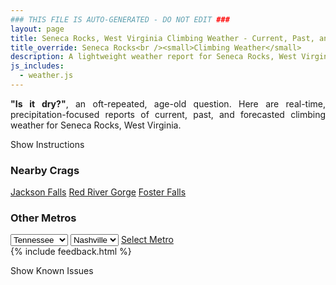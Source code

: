 ```yaml
---
### THIS FILE IS AUTO-GENERATED - DO NOT EDIT ###
layout: page
title: Seneca Rocks, West Virginia Climbing Weather - Current, Past, and Forecasted Report
title_override: Seneca Rocks<br /><small>Climbing Weather</small>
description: A lightweight weather report for Seneca Rocks, West Virginia. Optimized for slow internet connections.
js_includes:
  - weather.js
---
```


<section class="measure center lh-copy f5-ns f6 ph2 mv4" style="text-align: justify;">
<strong>"Is it dry?"</strong>, an oft-repeated, age-old question. Here are real-time,
precipitation-focused reports of current, past, and forecasted climbing weather for Seneca Rocks, West Virginia.
</section>

<p id="settings-toggle" class="mw5 b center tc hover-light-red black-70 pointer">Show Instructions</p>
<section id="settings" class="overflow-hidden" style="display:none;">
    <div class="mv2 ph2 center">
        <div class="fn f6 tc pv2">
            <p class="measure lh-copy center"><strong>Show/hide hourly forecasts</strong> by clicking the desired day.</p>
            <hr class="mw5 p0 mv2 o-60 b0 bt b--light-red light-red bg-light-red">
            <p class="measure lh-copy center"><strong>Current and Past conditions</strong> are measured by the nearest weather station. <strong>Forecast conditions</strong> are calculated and polled separately.</p>
            <hr class="mw5 p0 mv2 o-60 b0 bt b--light-red light-red bg-light-red">
            <p class="measure lh-copy center"><strong>Having issues?</strong> Try <a id="clear-cache" class="no-underline relative fancy-link light-red hover-light-red" href="#">clearing the local cache</a>.</p>
            <hr class="mw5 p0 mv2 o-60 b0 bt b--light-red light-red bg-light-red">
            <p class="measure lh-copy center">Weather data sourced from <a class="no-underline fancy-link relative light-red" target="_blank" href="https://www.weather.gov/documentation/services-web-api">weather.gov</a>.</p>
        </div>
    </div>
</section>
<section id="weather" data-crag="seneca-rocks-west-virginia" class="mv4-ns mv3 ph2 center"></section>
<section id="nearby" class="tc lh-copy">
  <h3>Nearby Crags</h3>
<a class="nowrap no-underline fancy-link relative light-red mh3" href="/crags/jackson-falls-illinois-weather.html">Jackson Falls</a>
<a class="nowrap no-underline fancy-link relative light-red mh3" href="/crags/red-river-gorge-kentucky-weather.html">Red River Gorge</a>
<a class="nowrap no-underline fancy-link relative light-red mh3" href="/crags/foster-falls-tennessee-weather.html">Foster Falls</a>
</section>
<section id="nearby" class="tc lh-copy">
  <h3>Other Metros</h3>
  <select class="ma1 bg-near-white pa2" id="stateSel">
    <option value="Texas">Texas</option>
    <option value="Washington">Washington</option>
    <option value="Colorado">Colorado</option>
    <option value="Tennessee" selected>Tennessee</option>
    <option value="Utah">Utah</option>
    <option value="California">California</option>
  </select>
  <select class="ma1 bg-near-white pa2" id="citySel">
    <option value="Nashville" selected>Nashville</option>
  </select>
  <a id="selectMetro" class="f6 link dim ph3 pv2 ma1 dib white bg-light-red" href="/crags/nashville-tennessee-weather.html">Select Metro</a>
  <script>
    var states = [];
    states["Texas"] = "Austin"
    states["Washington"] = "Seattle"
    states["Colorado"] = "Denver"
    states["Tennessee"] = "Nashville"
    states["Utah"] = "Salt Lake City"
    states["California"] = "San Francisco|Los Angeles"
  </script>
</section>
{% include feedback.html %}
<p id="issues-toggle" class="mw5 b center tc hover-light-red black-70 pointer">Show Known Issues</p>
<section id="issues" class="overflow-hidden tc f6">
</section>

<script>
  var weekly_LWX_14_57 = {"updated":"2023-01-11T08:30:50+00:00","units":"us","forecastGenerator":"BaselineForecastGenerator","generatedAt":"2023-01-11T08:37:52+00:00","updateTime":"2023-01-11T08:30:50+00:00","validTimes":"2023-01-11T02:00:00+00:00/P7DT23H","elevation":{"unitCode":"wmoUnit:m","value":631.8504},"periods":[{"number":1,"name":"Overnight","startTime":"2023-01-11T03:00:00-05:00","endTime":"2023-01-11T06:00:00-05:00","isDaytime":false,"temperature":30,"temperatureUnit":"F","temperatureTrend":null,"windSpeed":"2 mph","windDirection":"SW","icon":"https://api.weather.gov/icons/land/night/sct?size=medium","shortForecast":"Partly Cloudy","detailedForecast":"Partly cloudy, with a low around 30. Southwest wind around 2 mph."},{"number":2,"name":"Wednesday","startTime":"2023-01-11T06:00:00-05:00","endTime":"2023-01-11T18:00:00-05:00","isDaytime":true,"temperature":46,"temperatureUnit":"F","temperatureTrend":null,"windSpeed":"1 to 7 mph","windDirection":"S","icon":"https://api.weather.gov/icons/land/day/bkn/rain,50?size=medium","shortForecast":"Mostly Cloudy then Chance Light Rain","detailedForecast":"A chance of rain after 1pm. Mostly cloudy, with a high near 46. South wind 1 to 7 mph. Chance of precipitation is 50%. New rainfall amounts less than a tenth of an inch possible."},{"number":3,"name":"Wednesday Night","startTime":"2023-01-11T18:00:00-05:00","endTime":"2023-01-12T06:00:00-05:00","isDaytime":false,"temperature":37,"temperatureUnit":"F","temperatureTrend":null,"windSpeed":"6 mph","windDirection":"S","icon":"https://api.weather.gov/icons/land/night/rain,70?size=medium","shortForecast":"Light Rain Likely","detailedForecast":"Rain likely. Cloudy, with a low around 37. South wind around 6 mph. Chance of precipitation is 70%. New rainfall amounts between a tenth and quarter of an inch possible."},{"number":4,"name":"Thursday","startTime":"2023-01-12T06:00:00-05:00","endTime":"2023-01-12T18:00:00-05:00","isDaytime":true,"temperature":52,"temperatureUnit":"F","temperatureTrend":null,"windSpeed":"5 to 12 mph","windDirection":"S","icon":"https://api.weather.gov/icons/land/day/rain,20/rain,80?size=medium","shortForecast":"Light Rain","detailedForecast":"Rain. Cloudy, with a high near 52. South wind 5 to 12 mph, with gusts as high as 29 mph. Chance of precipitation is 80%. New rainfall amounts between a tenth and quarter of an inch possible."},{"number":5,"name":"Thursday Night","startTime":"2023-01-12T18:00:00-05:00","endTime":"2023-01-13T06:00:00-05:00","isDaytime":false,"temperature":35,"temperatureUnit":"F","temperatureTrend":null,"windSpeed":"9 to 17 mph","windDirection":"SW","icon":"https://api.weather.gov/icons/land/night/rain,80/rain,70?size=medium","shortForecast":"Light Rain","detailedForecast":"Rain. Cloudy, with a low around 35. Southwest wind 9 to 17 mph, with gusts as high as 41 mph. Chance of precipitation is 80%."},{"number":6,"name":"Friday","startTime":"2023-01-13T06:00:00-05:00","endTime":"2023-01-13T18:00:00-05:00","isDaytime":true,"temperature":38,"temperatureUnit":"F","temperatureTrend":null,"windSpeed":"14 to 17 mph","windDirection":"W","icon":"https://api.weather.gov/icons/land/day/snow,50?size=medium","shortForecast":"Chance Rain And Snow","detailedForecast":"A chance of rain before 7am, then a chance of rain and snow. Mostly cloudy, with a high near 38. Chance of precipitation is 50%. New snow accumulation of less than half an inch possible."},{"number":7,"name":"Friday Night","startTime":"2023-01-13T18:00:00-05:00","endTime":"2023-01-14T06:00:00-05:00","isDaytime":false,"temperature":23,"temperatureUnit":"F","temperatureTrend":null,"windSpeed":"9 to 14 mph","windDirection":"NW","icon":"https://api.weather.gov/icons/land/night/snow,50?size=medium","shortForecast":"Chance Light Snow","detailedForecast":"A chance of snow. Mostly cloudy, with a low around 23. Chance of precipitation is 50%. New snow accumulation of around one inch possible."},{"number":8,"name":"Saturday","startTime":"2023-01-14T06:00:00-05:00","endTime":"2023-01-14T18:00:00-05:00","isDaytime":true,"temperature":33,"temperatureUnit":"F","temperatureTrend":null,"windSpeed":"8 to 15 mph","windDirection":"NW","icon":"https://api.weather.gov/icons/land/day/snow,40/snow?size=medium","shortForecast":"Chance Light Snow then Slight Chance Snow Showers","detailedForecast":"A chance of snow before 7am, then a slight chance of snow showers between 7am and 1pm. Mostly sunny, with a high near 33. Chance of precipitation is 40%. New snow accumulation of less than half an inch possible."},{"number":9,"name":"Saturday Night","startTime":"2023-01-14T18:00:00-05:00","endTime":"2023-01-15T06:00:00-05:00","isDaytime":false,"temperature":21,"temperatureUnit":"F","temperatureTrend":null,"windSpeed":"8 to 15 mph","windDirection":"NW","icon":"https://api.weather.gov/icons/land/night/few?size=medium","shortForecast":"Mostly Clear","detailedForecast":"Mostly clear, with a low around 21."},{"number":10,"name":"Sunday","startTime":"2023-01-15T06:00:00-05:00","endTime":"2023-01-15T18:00:00-05:00","isDaytime":true,"temperature":45,"temperatureUnit":"F","temperatureTrend":null,"windSpeed":"7 mph","windDirection":"W","icon":"https://api.weather.gov/icons/land/day/few?size=medium","shortForecast":"Sunny","detailedForecast":"Sunny, with a high near 45."},{"number":11,"name":"Sunday Night","startTime":"2023-01-15T18:00:00-05:00","endTime":"2023-01-16T06:00:00-05:00","isDaytime":false,"temperature":28,"temperatureUnit":"F","temperatureTrend":null,"windSpeed":"6 mph","windDirection":"SW","icon":"https://api.weather.gov/icons/land/night/sct?size=medium","shortForecast":"Partly Cloudy","detailedForecast":"Partly cloudy, with a low around 28."},{"number":12,"name":"M.L. King Jr. Day","startTime":"2023-01-16T06:00:00-05:00","endTime":"2023-01-16T18:00:00-05:00","isDaytime":true,"temperature":50,"temperatureUnit":"F","temperatureTrend":null,"windSpeed":"8 mph","windDirection":"SW","icon":"https://api.weather.gov/icons/land/day/bkn?size=medium","shortForecast":"Partly Sunny","detailedForecast":"Partly sunny, with a high near 50."},{"number":13,"name":"Monday Night","startTime":"2023-01-16T18:00:00-05:00","endTime":"2023-01-17T06:00:00-05:00","isDaytime":false,"temperature":36,"temperatureUnit":"F","temperatureTrend":null,"windSpeed":"7 to 10 mph","windDirection":"S","icon":"https://api.weather.gov/icons/land/night/snow/snow,50?size=medium","shortForecast":"Chance Rain And Snow Showers","detailedForecast":"A chance of rain and snow showers after 7pm. Mostly cloudy, with a low around 36. Chance of precipitation is 50%."},{"number":14,"name":"Tuesday","startTime":"2023-01-17T06:00:00-05:00","endTime":"2023-01-17T18:00:00-05:00","isDaytime":true,"temperature":52,"temperatureUnit":"F","temperatureTrend":null,"windSpeed":"12 mph","windDirection":"SW","icon":"https://api.weather.gov/icons/land/day/rain_showers,50/rain_showers,40?size=medium","shortForecast":"Chance Rain Showers","detailedForecast":"A chance of rain showers. Mostly cloudy, with a high near 52. Chance of precipitation is 50%."}]}
  var hourly_LWX_14_57 = {"@context":["https://geojson.org/geojson-ld/geojson-context.jsonld",{"@version":"1.1","wx":"https://api.weather.gov/ontology#","geo":"http://www.opengis.net/ont/geosparql#","unit":"http://codes.wmo.int/common/unit/","@vocab":"https://api.weather.gov/ontology#"}],"type":"Feature","geometry":{"type":"Polygon","coordinates":[[[-79.3972496,38.8393141],[-79.40051389999999,38.8173131],[-79.37227449999999,38.8147678],[-79.36900429999999,38.8367685],[-79.3972496,38.8393141]]]},"properties":{"updated":"2023-01-11T08:30:50+00:00","units":"us","forecastGenerator":"HourlyForecastGenerator","generatedAt":"2023-01-11T08:37:53+00:00","updateTime":"2023-01-11T08:30:50+00:00","validTimes":"2023-01-11T02:00:00+00:00/P7DT23H","elevation":{"unitCode":"wmoUnit:m","value":631.8504},"periods":[{"number":1,"name":"","startTime":"2023-01-11T03:00:00-05:00","endTime":"2023-01-11T04:00:00-05:00","isDaytime":false,"temperature":31,"temperatureUnit":"F","temperatureTrend":null,"windSpeed":"1 mph","windDirection":"SW","icon":"https://api.weather.gov/icons/land/night/sct?size=small","shortForecast":"Partly Cloudy","detailedForecast":""},{"number":2,"name":"","startTime":"2023-01-11T04:00:00-05:00","endTime":"2023-01-11T05:00:00-05:00","isDaytime":false,"temperature":31,"temperatureUnit":"F","temperatureTrend":null,"windSpeed":"2 mph","windDirection":"S","icon":"https://api.weather.gov/icons/land/night/sct?size=small","shortForecast":"Partly Cloudy","detailedForecast":""},{"number":3,"name":"","startTime":"2023-01-11T05:00:00-05:00","endTime":"2023-01-11T06:00:00-05:00","isDaytime":false,"temperature":30,"temperatureUnit":"F","temperatureTrend":null,"windSpeed":"1 mph","windDirection":"SW","icon":"https://api.weather.gov/icons/land/night/bkn?size=small","shortForecast":"Mostly Cloudy","detailedForecast":""},{"number":4,"name":"","startTime":"2023-01-11T06:00:00-05:00","endTime":"2023-01-11T07:00:00-05:00","isDaytime":true,"temperature":30,"temperatureUnit":"F","temperatureTrend":null,"windSpeed":"1 mph","windDirection":"SW","icon":"https://api.weather.gov/icons/land/day/bkn?size=small","shortForecast":"Partly Sunny","detailedForecast":""},{"number":5,"name":"","startTime":"2023-01-11T07:00:00-05:00","endTime":"2023-01-11T08:00:00-05:00","isDaytime":true,"temperature":31,"temperatureUnit":"F","temperatureTrend":null,"windSpeed":"1 mph","windDirection":"S","icon":"https://api.weather.gov/icons/land/day/bkn?size=small","shortForecast":"Mostly Cloudy","detailedForecast":""},{"number":6,"name":"","startTime":"2023-01-11T08:00:00-05:00","endTime":"2023-01-11T09:00:00-05:00","isDaytime":true,"temperature":32,"temperatureUnit":"F","temperatureTrend":null,"windSpeed":"1 mph","windDirection":"S","icon":"https://api.weather.gov/icons/land/day/bkn?size=small","shortForecast":"Mostly Cloudy","detailedForecast":""},{"number":7,"name":"","startTime":"2023-01-11T09:00:00-05:00","endTime":"2023-01-11T10:00:00-05:00","isDaytime":true,"temperature":35,"temperatureUnit":"F","temperatureTrend":null,"windSpeed":"2 mph","windDirection":"S","icon":"https://api.weather.gov/icons/land/day/bkn?size=small","shortForecast":"Mostly Cloudy","detailedForecast":""},{"number":8,"name":"","startTime":"2023-01-11T10:00:00-05:00","endTime":"2023-01-11T11:00:00-05:00","isDaytime":true,"temperature":38,"temperatureUnit":"F","temperatureTrend":null,"windSpeed":"2 mph","windDirection":"S","icon":"https://api.weather.gov/icons/land/day/ovc?size=small","shortForecast":"Cloudy","detailedForecast":""},{"number":9,"name":"","startTime":"2023-01-11T11:00:00-05:00","endTime":"2023-01-11T12:00:00-05:00","isDaytime":true,"temperature":42,"temperatureUnit":"F","temperatureTrend":null,"windSpeed":"3 mph","windDirection":"S","icon":"https://api.weather.gov/icons/land/day/ovc?size=small","shortForecast":"Cloudy","detailedForecast":""},{"number":10,"name":"","startTime":"2023-01-11T12:00:00-05:00","endTime":"2023-01-11T13:00:00-05:00","isDaytime":true,"temperature":45,"temperatureUnit":"F","temperatureTrend":null,"windSpeed":"6 mph","windDirection":"S","icon":"https://api.weather.gov/icons/land/day/ovc?size=small","shortForecast":"Cloudy","detailedForecast":""},{"number":11,"name":"","startTime":"2023-01-11T13:00:00-05:00","endTime":"2023-01-11T14:00:00-05:00","isDaytime":true,"temperature":46,"temperatureUnit":"F","temperatureTrend":null,"windSpeed":"6 mph","windDirection":"S","icon":"https://api.weather.gov/icons/land/day/rain,50?size=small","shortForecast":"Chance Light Rain","detailedForecast":""},{"number":12,"name":"","startTime":"2023-01-11T14:00:00-05:00","endTime":"2023-01-11T15:00:00-05:00","isDaytime":true,"temperature":46,"temperatureUnit":"F","temperatureTrend":null,"windSpeed":"6 mph","windDirection":"S","icon":"https://api.weather.gov/icons/land/day/rain,50?size=small","shortForecast":"Chance Light Rain","detailedForecast":""},{"number":13,"name":"","startTime":"2023-01-11T15:00:00-05:00","endTime":"2023-01-11T16:00:00-05:00","isDaytime":true,"temperature":46,"temperatureUnit":"F","temperatureTrend":null,"windSpeed":"7 mph","windDirection":"S","icon":"https://api.weather.gov/icons/land/day/rain,50?size=small","shortForecast":"Chance Light Rain","detailedForecast":""},{"number":14,"name":"","startTime":"2023-01-11T16:00:00-05:00","endTime":"2023-01-11T17:00:00-05:00","isDaytime":true,"temperature":45,"temperatureUnit":"F","temperatureTrend":null,"windSpeed":"7 mph","windDirection":"S","icon":"https://api.weather.gov/icons/land/day/rain,50?size=small","shortForecast":"Chance Light Rain","detailedForecast":""},{"number":15,"name":"","startTime":"2023-01-11T17:00:00-05:00","endTime":"2023-01-11T18:00:00-05:00","isDaytime":true,"temperature":43,"temperatureUnit":"F","temperatureTrend":null,"windSpeed":"6 mph","windDirection":"S","icon":"https://api.weather.gov/icons/land/day/rain?size=small","shortForecast":"Chance Light Rain","detailedForecast":""},{"number":16,"name":"","startTime":"2023-01-11T18:00:00-05:00","endTime":"2023-01-11T19:00:00-05:00","isDaytime":false,"temperature":41,"temperatureUnit":"F","temperatureTrend":null,"windSpeed":"6 mph","windDirection":"S","icon":"https://api.weather.gov/icons/land/night/rain?size=small","shortForecast":"Chance Light Rain","detailedForecast":""},{"number":17,"name":"","startTime":"2023-01-11T19:00:00-05:00","endTime":"2023-01-11T20:00:00-05:00","isDaytime":false,"temperature":39,"temperatureUnit":"F","temperatureTrend":null,"windSpeed":"5 mph","windDirection":"S","icon":"https://api.weather.gov/icons/land/night/rain?size=small","shortForecast":"Light Rain Likely","detailedForecast":""},{"number":18,"name":"","startTime":"2023-01-11T20:00:00-05:00","endTime":"2023-01-11T21:00:00-05:00","isDaytime":false,"temperature":38,"temperatureUnit":"F","temperatureTrend":null,"windSpeed":"5 mph","windDirection":"S","icon":"https://api.weather.gov/icons/land/night/rain?size=small","shortForecast":"Light Rain Likely","detailedForecast":""},{"number":19,"name":"","startTime":"2023-01-11T21:00:00-05:00","endTime":"2023-01-11T22:00:00-05:00","isDaytime":false,"temperature":38,"temperatureUnit":"F","temperatureTrend":null,"windSpeed":"5 mph","windDirection":"S","icon":"https://api.weather.gov/icons/land/night/rain?size=small","shortForecast":"Light Rain Likely","detailedForecast":""},{"number":20,"name":"","startTime":"2023-01-11T22:00:00-05:00","endTime":"2023-01-11T23:00:00-05:00","isDaytime":false,"temperature":39,"temperatureUnit":"F","temperatureTrend":null,"windSpeed":"5 mph","windDirection":"S","icon":"https://api.weather.gov/icons/land/night/rain?size=small","shortForecast":"Light Rain Likely","detailedForecast":""},{"number":21,"name":"","startTime":"2023-01-11T23:00:00-05:00","endTime":"2023-01-12T00:00:00-05:00","isDaytime":false,"temperature":39,"temperatureUnit":"F","temperatureTrend":null,"windSpeed":"6 mph","windDirection":"S","icon":"https://api.weather.gov/icons/land/night/rain?size=small","shortForecast":"Light Rain Likely","detailedForecast":""},{"number":22,"name":"","startTime":"2023-01-12T00:00:00-05:00","endTime":"2023-01-12T01:00:00-05:00","isDaytime":false,"temperature":39,"temperatureUnit":"F","temperatureTrend":null,"windSpeed":"6 mph","windDirection":"S","icon":"https://api.weather.gov/icons/land/night/rain?size=small","shortForecast":"Light Rain Likely","detailedForecast":""},{"number":23,"name":"","startTime":"2023-01-12T01:00:00-05:00","endTime":"2023-01-12T02:00:00-05:00","isDaytime":false,"temperature":39,"temperatureUnit":"F","temperatureTrend":null,"windSpeed":"5 mph","windDirection":"S","icon":"https://api.weather.gov/icons/land/night/rain?size=small","shortForecast":"Slight Chance Light Rain","detailedForecast":""},{"number":24,"name":"","startTime":"2023-01-12T02:00:00-05:00","endTime":"2023-01-12T03:00:00-05:00","isDaytime":false,"temperature":39,"temperatureUnit":"F","temperatureTrend":null,"windSpeed":"5 mph","windDirection":"S","icon":"https://api.weather.gov/icons/land/night/rain?size=small","shortForecast":"Slight Chance Light Rain","detailedForecast":""},{"number":25,"name":"","startTime":"2023-01-12T03:00:00-05:00","endTime":"2023-01-12T04:00:00-05:00","isDaytime":false,"temperature":39,"temperatureUnit":"F","temperatureTrend":null,"windSpeed":"3 mph","windDirection":"S","icon":"https://api.weather.gov/icons/land/night/rain?size=small","shortForecast":"Slight Chance Light Rain","detailedForecast":""},{"number":26,"name":"","startTime":"2023-01-12T04:00:00-05:00","endTime":"2023-01-12T05:00:00-05:00","isDaytime":false,"temperature":40,"temperatureUnit":"F","temperatureTrend":null,"windSpeed":"5 mph","windDirection":"S","icon":"https://api.weather.gov/icons/land/night/rain?size=small","shortForecast":"Slight Chance Light Rain","detailedForecast":""},{"number":27,"name":"","startTime":"2023-01-12T05:00:00-05:00","endTime":"2023-01-12T06:00:00-05:00","isDaytime":false,"temperature":40,"temperatureUnit":"F","temperatureTrend":null,"windSpeed":"3 mph","windDirection":"S","icon":"https://api.weather.gov/icons/land/night/rain?size=small","shortForecast":"Slight Chance Light Rain","detailedForecast":""},{"number":28,"name":"","startTime":"2023-01-12T06:00:00-05:00","endTime":"2023-01-12T07:00:00-05:00","isDaytime":true,"temperature":40,"temperatureUnit":"F","temperatureTrend":null,"windSpeed":"5 mph","windDirection":"S","icon":"https://api.weather.gov/icons/land/day/rain?size=small","shortForecast":"Slight Chance Light Rain","detailedForecast":""},{"number":29,"name":"","startTime":"2023-01-12T07:00:00-05:00","endTime":"2023-01-12T08:00:00-05:00","isDaytime":true,"temperature":40,"temperatureUnit":"F","temperatureTrend":null,"windSpeed":"5 mph","windDirection":"S","icon":"https://api.weather.gov/icons/land/day/ovc?size=small","shortForecast":"Cloudy","detailedForecast":""},{"number":30,"name":"","startTime":"2023-01-12T08:00:00-05:00","endTime":"2023-01-12T09:00:00-05:00","isDaytime":true,"temperature":40,"temperatureUnit":"F","temperatureTrend":null,"windSpeed":"5 mph","windDirection":"S","icon":"https://api.weather.gov/icons/land/day/ovc?size=small","shortForecast":"Cloudy","detailedForecast":""},{"number":31,"name":"","startTime":"2023-01-12T09:00:00-05:00","endTime":"2023-01-12T10:00:00-05:00","isDaytime":true,"temperature":43,"temperatureUnit":"F","temperatureTrend":null,"windSpeed":"5 mph","windDirection":"S","icon":"https://api.weather.gov/icons/land/day/ovc?size=small","shortForecast":"Cloudy","detailedForecast":""},{"number":32,"name":"","startTime":"2023-01-12T10:00:00-05:00","endTime":"2023-01-12T11:00:00-05:00","isDaytime":true,"temperature":45,"temperatureUnit":"F","temperatureTrend":null,"windSpeed":"5 mph","windDirection":"S","icon":"https://api.weather.gov/icons/land/day/ovc?size=small","shortForecast":"Cloudy","detailedForecast":""},{"number":33,"name":"","startTime":"2023-01-12T11:00:00-05:00","endTime":"2023-01-12T12:00:00-05:00","isDaytime":true,"temperature":48,"temperatureUnit":"F","temperatureTrend":null,"windSpeed":"6 mph","windDirection":"S","icon":"https://api.weather.gov/icons/land/day/ovc?size=small","shortForecast":"Cloudy","detailedForecast":""},{"number":34,"name":"","startTime":"2023-01-12T12:00:00-05:00","endTime":"2023-01-12T13:00:00-05:00","isDaytime":true,"temperature":50,"temperatureUnit":"F","temperatureTrend":null,"windSpeed":"7 mph","windDirection":"S","icon":"https://api.weather.gov/icons/land/day/ovc?size=small","shortForecast":"Cloudy","detailedForecast":""},{"number":35,"name":"","startTime":"2023-01-12T13:00:00-05:00","endTime":"2023-01-12T14:00:00-05:00","isDaytime":true,"temperature":51,"temperatureUnit":"F","temperatureTrend":null,"windSpeed":"8 mph","windDirection":"S","icon":"https://api.weather.gov/icons/land/day/rain?size=small","shortForecast":"Light Rain","detailedForecast":""},{"number":36,"name":"","startTime":"2023-01-12T14:00:00-05:00","endTime":"2023-01-12T15:00:00-05:00","isDaytime":true,"temperature":52,"temperatureUnit":"F","temperatureTrend":null,"windSpeed":"9 mph","windDirection":"S","icon":"https://api.weather.gov/icons/land/day/rain?size=small","shortForecast":"Light Rain","detailedForecast":""},{"number":37,"name":"","startTime":"2023-01-12T15:00:00-05:00","endTime":"2023-01-12T16:00:00-05:00","isDaytime":true,"temperature":52,"temperatureUnit":"F","temperatureTrend":null,"windSpeed":"10 mph","windDirection":"S","icon":"https://api.weather.gov/icons/land/day/rain?size=small","shortForecast":"Light Rain","detailedForecast":""},{"number":38,"name":"","startTime":"2023-01-12T16:00:00-05:00","endTime":"2023-01-12T17:00:00-05:00","isDaytime":true,"temperature":52,"temperatureUnit":"F","temperatureTrend":null,"windSpeed":"12 mph","windDirection":"S","icon":"https://api.weather.gov/icons/land/day/rain?size=small","shortForecast":"Light Rain","detailedForecast":""},{"number":39,"name":"","startTime":"2023-01-12T17:00:00-05:00","endTime":"2023-01-12T18:00:00-05:00","isDaytime":true,"temperature":51,"temperatureUnit":"F","temperatureTrend":null,"windSpeed":"12 mph","windDirection":"S","icon":"https://api.weather.gov/icons/land/day/rain?size=small","shortForecast":"Light Rain","detailedForecast":""},{"number":40,"name":"","startTime":"2023-01-12T18:00:00-05:00","endTime":"2023-01-12T19:00:00-05:00","isDaytime":false,"temperature":51,"temperatureUnit":"F","temperatureTrend":null,"windSpeed":"10 mph","windDirection":"S","icon":"https://api.weather.gov/icons/land/night/rain?size=small","shortForecast":"Light Rain","detailedForecast":""},{"number":41,"name":"","startTime":"2023-01-12T19:00:00-05:00","endTime":"2023-01-12T20:00:00-05:00","isDaytime":false,"temperature":50,"temperatureUnit":"F","temperatureTrend":null,"windSpeed":"10 mph","windDirection":"S","icon":"https://api.weather.gov/icons/land/night/rain?size=small","shortForecast":"Light Rain Likely","detailedForecast":""},{"number":42,"name":"","startTime":"2023-01-12T20:00:00-05:00","endTime":"2023-01-12T21:00:00-05:00","isDaytime":false,"temperature":50,"temperatureUnit":"F","temperatureTrend":null,"windSpeed":"10 mph","windDirection":"SW","icon":"https://api.weather.gov/icons/land/night/rain?size=small","shortForecast":"Light Rain Likely","detailedForecast":""},{"number":43,"name":"","startTime":"2023-01-12T21:00:00-05:00","endTime":"2023-01-12T22:00:00-05:00","isDaytime":false,"temperature":49,"temperatureUnit":"F","temperatureTrend":null,"windSpeed":"9 mph","windDirection":"SW","icon":"https://api.weather.gov/icons/land/night/rain?size=small","shortForecast":"Light Rain Likely","detailedForecast":""},{"number":44,"name":"","startTime":"2023-01-12T22:00:00-05:00","endTime":"2023-01-12T23:00:00-05:00","isDaytime":false,"temperature":48,"temperatureUnit":"F","temperatureTrend":null,"windSpeed":"10 mph","windDirection":"SW","icon":"https://api.weather.gov/icons/land/night/rain?size=small","shortForecast":"Light Rain Likely","detailedForecast":""},{"number":45,"name":"","startTime":"2023-01-12T23:00:00-05:00","endTime":"2023-01-13T00:00:00-05:00","isDaytime":false,"temperature":47,"temperatureUnit":"F","temperatureTrend":null,"windSpeed":"13 mph","windDirection":"SW","icon":"https://api.weather.gov/icons/land/night/rain?size=small","shortForecast":"Light Rain Likely","detailedForecast":""},{"number":46,"name":"","startTime":"2023-01-13T00:00:00-05:00","endTime":"2023-01-13T01:00:00-05:00","isDaytime":false,"temperature":46,"temperatureUnit":"F","temperatureTrend":null,"windSpeed":"15 mph","windDirection":"W","icon":"https://api.weather.gov/icons/land/night/rain?size=small","shortForecast":"Light Rain Likely","detailedForecast":""},{"number":47,"name":"","startTime":"2023-01-13T01:00:00-05:00","endTime":"2023-01-13T02:00:00-05:00","isDaytime":false,"temperature":45,"temperatureUnit":"F","temperatureTrend":null,"windSpeed":"17 mph","windDirection":"W","icon":"https://api.weather.gov/icons/land/night/rain?size=small","shortForecast":"Chance Light Rain","detailedForecast":""},{"number":48,"name":"","startTime":"2023-01-13T02:00:00-05:00","endTime":"2023-01-13T03:00:00-05:00","isDaytime":false,"temperature":43,"temperatureUnit":"F","temperatureTrend":null,"windSpeed":"17 mph","windDirection":"W","icon":"https://api.weather.gov/icons/land/night/rain?size=small","shortForecast":"Chance Light Rain","detailedForecast":""},{"number":49,"name":"","startTime":"2023-01-13T03:00:00-05:00","endTime":"2023-01-13T04:00:00-05:00","isDaytime":false,"temperature":41,"temperatureUnit":"F","temperatureTrend":null,"windSpeed":"17 mph","windDirection":"W","icon":"https://api.weather.gov/icons/land/night/rain?size=small","shortForecast":"Chance Light Rain","detailedForecast":""},{"number":50,"name":"","startTime":"2023-01-13T04:00:00-05:00","endTime":"2023-01-13T05:00:00-05:00","isDaytime":false,"temperature":39,"temperatureUnit":"F","temperatureTrend":null,"windSpeed":"16 mph","windDirection":"W","icon":"https://api.weather.gov/icons/land/night/rain?size=small","shortForecast":"Chance Light Rain","detailedForecast":""},{"number":51,"name":"","startTime":"2023-01-13T05:00:00-05:00","endTime":"2023-01-13T06:00:00-05:00","isDaytime":false,"temperature":37,"temperatureUnit":"F","temperatureTrend":null,"windSpeed":"16 mph","windDirection":"W","icon":"https://api.weather.gov/icons/land/night/rain?size=small","shortForecast":"Chance Light Rain","detailedForecast":""},{"number":52,"name":"","startTime":"2023-01-13T06:00:00-05:00","endTime":"2023-01-13T07:00:00-05:00","isDaytime":true,"temperature":36,"temperatureUnit":"F","temperatureTrend":null,"windSpeed":"15 mph","windDirection":"W","icon":"https://api.weather.gov/icons/land/day/rain?size=small","shortForecast":"Chance Light Rain","detailedForecast":""},{"number":53,"name":"","startTime":"2023-01-13T07:00:00-05:00","endTime":"2023-01-13T08:00:00-05:00","isDaytime":true,"temperature":35,"temperatureUnit":"F","temperatureTrend":null,"windSpeed":"15 mph","windDirection":"W","icon":"https://api.weather.gov/icons/land/day/snow?size=small","shortForecast":"Chance Rain And Snow","detailedForecast":""},{"number":54,"name":"","startTime":"2023-01-13T08:00:00-05:00","endTime":"2023-01-13T09:00:00-05:00","isDaytime":true,"temperature":35,"temperatureUnit":"F","temperatureTrend":null,"windSpeed":"14 mph","windDirection":"W","icon":"https://api.weather.gov/icons/land/day/snow?size=small","shortForecast":"Chance Rain And Snow","detailedForecast":""},{"number":55,"name":"","startTime":"2023-01-13T09:00:00-05:00","endTime":"2023-01-13T10:00:00-05:00","isDaytime":true,"temperature":36,"temperatureUnit":"F","temperatureTrend":null,"windSpeed":"14 mph","windDirection":"W","icon":"https://api.weather.gov/icons/land/day/snow?size=small","shortForecast":"Chance Rain And Snow","detailedForecast":""},{"number":56,"name":"","startTime":"2023-01-13T10:00:00-05:00","endTime":"2023-01-13T11:00:00-05:00","isDaytime":true,"temperature":36,"temperatureUnit":"F","temperatureTrend":null,"windSpeed":"14 mph","windDirection":"W","icon":"https://api.weather.gov/icons/land/day/snow?size=small","shortForecast":"Chance Rain And Snow","detailedForecast":""},{"number":57,"name":"","startTime":"2023-01-13T11:00:00-05:00","endTime":"2023-01-13T12:00:00-05:00","isDaytime":true,"temperature":36,"temperatureUnit":"F","temperatureTrend":null,"windSpeed":"15 mph","windDirection":"W","icon":"https://api.weather.gov/icons/land/day/snow?size=small","shortForecast":"Chance Rain And Snow","detailedForecast":""},{"number":58,"name":"","startTime":"2023-01-13T12:00:00-05:00","endTime":"2023-01-13T13:00:00-05:00","isDaytime":true,"temperature":37,"temperatureUnit":"F","temperatureTrend":null,"windSpeed":"16 mph","windDirection":"W","icon":"https://api.weather.gov/icons/land/day/snow?size=small","shortForecast":"Chance Rain And Snow","detailedForecast":""},{"number":59,"name":"","startTime":"2023-01-13T13:00:00-05:00","endTime":"2023-01-13T14:00:00-05:00","isDaytime":true,"temperature":37,"temperatureUnit":"F","temperatureTrend":null,"windSpeed":"17 mph","windDirection":"W","icon":"https://api.weather.gov/icons/land/day/snow?size=small","shortForecast":"Chance Light Snow","detailedForecast":""},{"number":60,"name":"","startTime":"2023-01-13T14:00:00-05:00","endTime":"2023-01-13T15:00:00-05:00","isDaytime":true,"temperature":37,"temperatureUnit":"F","temperatureTrend":null,"windSpeed":"17 mph","windDirection":"W","icon":"https://api.weather.gov/icons/land/day/snow?size=small","shortForecast":"Chance Light Snow","detailedForecast":""},{"number":61,"name":"","startTime":"2023-01-13T15:00:00-05:00","endTime":"2023-01-13T16:00:00-05:00","isDaytime":true,"temperature":36,"temperatureUnit":"F","temperatureTrend":null,"windSpeed":"17 mph","windDirection":"NW","icon":"https://api.weather.gov/icons/land/day/snow?size=small","shortForecast":"Chance Light Snow","detailedForecast":""},{"number":62,"name":"","startTime":"2023-01-13T16:00:00-05:00","endTime":"2023-01-13T17:00:00-05:00","isDaytime":true,"temperature":35,"temperatureUnit":"F","temperatureTrend":null,"windSpeed":"16 mph","windDirection":"NW","icon":"https://api.weather.gov/icons/land/day/snow?size=small","shortForecast":"Chance Light Snow","detailedForecast":""},{"number":63,"name":"","startTime":"2023-01-13T17:00:00-05:00","endTime":"2023-01-13T18:00:00-05:00","isDaytime":true,"temperature":34,"temperatureUnit":"F","temperatureTrend":null,"windSpeed":"15 mph","windDirection":"NW","icon":"https://api.weather.gov/icons/land/day/snow?size=small","shortForecast":"Chance Light Snow","detailedForecast":""},{"number":64,"name":"","startTime":"2023-01-13T18:00:00-05:00","endTime":"2023-01-13T19:00:00-05:00","isDaytime":false,"temperature":32,"temperatureUnit":"F","temperatureTrend":null,"windSpeed":"14 mph","windDirection":"NW","icon":"https://api.weather.gov/icons/land/night/snow?size=small","shortForecast":"Chance Light Snow","detailedForecast":""},{"number":65,"name":"","startTime":"2023-01-13T19:00:00-05:00","endTime":"2023-01-13T20:00:00-05:00","isDaytime":false,"temperature":31,"temperatureUnit":"F","temperatureTrend":null,"windSpeed":"13 mph","windDirection":"NW","icon":"https://api.weather.gov/icons/land/night/snow?size=small","shortForecast":"Chance Light Snow","detailedForecast":""},{"number":66,"name":"","startTime":"2023-01-13T20:00:00-05:00","endTime":"2023-01-13T21:00:00-05:00","isDaytime":false,"temperature":30,"temperatureUnit":"F","temperatureTrend":null,"windSpeed":"12 mph","windDirection":"NW","icon":"https://api.weather.gov/icons/land/night/snow?size=small","shortForecast":"Chance Light Snow","detailedForecast":""},{"number":67,"name":"","startTime":"2023-01-13T21:00:00-05:00","endTime":"2023-01-13T22:00:00-05:00","isDaytime":false,"temperature":29,"temperatureUnit":"F","temperatureTrend":null,"windSpeed":"12 mph","windDirection":"NW","icon":"https://api.weather.gov/icons/land/night/snow?size=small","shortForecast":"Chance Light Snow","detailedForecast":""},{"number":68,"name":"","startTime":"2023-01-13T22:00:00-05:00","endTime":"2023-01-13T23:00:00-05:00","isDaytime":false,"temperature":28,"temperatureUnit":"F","temperatureTrend":null,"windSpeed":"12 mph","windDirection":"NW","icon":"https://api.weather.gov/icons/land/night/snow?size=small","shortForecast":"Chance Light Snow","detailedForecast":""},{"number":69,"name":"","startTime":"2023-01-13T23:00:00-05:00","endTime":"2023-01-14T00:00:00-05:00","isDaytime":false,"temperature":27,"temperatureUnit":"F","temperatureTrend":null,"windSpeed":"12 mph","windDirection":"NW","icon":"https://api.weather.gov/icons/land/night/snow?size=small","shortForecast":"Chance Light Snow","detailedForecast":""},{"number":70,"name":"","startTime":"2023-01-14T00:00:00-05:00","endTime":"2023-01-14T01:00:00-05:00","isDaytime":false,"temperature":27,"temperatureUnit":"F","temperatureTrend":null,"windSpeed":"12 mph","windDirection":"NW","icon":"https://api.weather.gov/icons/land/night/snow?size=small","shortForecast":"Chance Light Snow","detailedForecast":""},{"number":71,"name":"","startTime":"2023-01-14T01:00:00-05:00","endTime":"2023-01-14T02:00:00-05:00","isDaytime":false,"temperature":26,"temperatureUnit":"F","temperatureTrend":null,"windSpeed":"12 mph","windDirection":"NW","icon":"https://api.weather.gov/icons/land/night/snow?size=small","shortForecast":"Chance Light Snow","detailedForecast":""},{"number":72,"name":"","startTime":"2023-01-14T02:00:00-05:00","endTime":"2023-01-14T03:00:00-05:00","isDaytime":false,"temperature":25,"temperatureUnit":"F","temperatureTrend":null,"windSpeed":"12 mph","windDirection":"NW","icon":"https://api.weather.gov/icons/land/night/snow?size=small","shortForecast":"Chance Light Snow","detailedForecast":""},{"number":73,"name":"","startTime":"2023-01-14T03:00:00-05:00","endTime":"2023-01-14T04:00:00-05:00","isDaytime":false,"temperature":24,"temperatureUnit":"F","temperatureTrend":null,"windSpeed":"12 mph","windDirection":"NW","icon":"https://api.weather.gov/icons/land/night/snow?size=small","shortForecast":"Chance Light Snow","detailedForecast":""},{"number":74,"name":"","startTime":"2023-01-14T04:00:00-05:00","endTime":"2023-01-14T05:00:00-05:00","isDaytime":false,"temperature":24,"temperatureUnit":"F","temperatureTrend":null,"windSpeed":"12 mph","windDirection":"NW","icon":"https://api.weather.gov/icons/land/night/snow?size=small","shortForecast":"Chance Light Snow","detailedForecast":""},{"number":75,"name":"","startTime":"2023-01-14T05:00:00-05:00","endTime":"2023-01-14T06:00:00-05:00","isDaytime":false,"temperature":23,"temperatureUnit":"F","temperatureTrend":null,"windSpeed":"9 mph","windDirection":"NW","icon":"https://api.weather.gov/icons/land/night/snow?size=small","shortForecast":"Chance Light Snow","detailedForecast":""},{"number":76,"name":"","startTime":"2023-01-14T06:00:00-05:00","endTime":"2023-01-14T07:00:00-05:00","isDaytime":true,"temperature":23,"temperatureUnit":"F","temperatureTrend":null,"windSpeed":"8 mph","windDirection":"NW","icon":"https://api.weather.gov/icons/land/day/snow?size=small","shortForecast":"Chance Light Snow","detailedForecast":""},{"number":77,"name":"","startTime":"2023-01-14T07:00:00-05:00","endTime":"2023-01-14T08:00:00-05:00","isDaytime":true,"temperature":23,"temperatureUnit":"F","temperatureTrend":null,"windSpeed":"8 mph","windDirection":"NW","icon":"https://api.weather.gov/icons/land/day/snow?size=small","shortForecast":"Slight Chance Snow Showers","detailedForecast":""},{"number":78,"name":"","startTime":"2023-01-14T08:00:00-05:00","endTime":"2023-01-14T09:00:00-05:00","isDaytime":true,"temperature":24,"temperatureUnit":"F","temperatureTrend":null,"windSpeed":"10 mph","windDirection":"NW","icon":"https://api.weather.gov/icons/land/day/snow?size=small","shortForecast":"Slight Chance Snow Showers","detailedForecast":""},{"number":79,"name":"","startTime":"2023-01-14T09:00:00-05:00","endTime":"2023-01-14T10:00:00-05:00","isDaytime":true,"temperature":25,"temperatureUnit":"F","temperatureTrend":null,"windSpeed":"13 mph","windDirection":"NW","icon":"https://api.weather.gov/icons/land/day/snow?size=small","shortForecast":"Slight Chance Snow Showers","detailedForecast":""},{"number":80,"name":"","startTime":"2023-01-14T10:00:00-05:00","endTime":"2023-01-14T11:00:00-05:00","isDaytime":true,"temperature":26,"temperatureUnit":"F","temperatureTrend":null,"windSpeed":"14 mph","windDirection":"NW","icon":"https://api.weather.gov/icons/land/day/snow?size=small","shortForecast":"Slight Chance Snow Showers","detailedForecast":""},{"number":81,"name":"","startTime":"2023-01-14T11:00:00-05:00","endTime":"2023-01-14T12:00:00-05:00","isDaytime":true,"temperature":28,"temperatureUnit":"F","temperatureTrend":null,"windSpeed":"15 mph","windDirection":"NW","icon":"https://api.weather.gov/icons/land/day/snow?size=small","shortForecast":"Slight Chance Snow Showers","detailedForecast":""},{"number":82,"name":"","startTime":"2023-01-14T12:00:00-05:00","endTime":"2023-01-14T13:00:00-05:00","isDaytime":true,"temperature":30,"temperatureUnit":"F","temperatureTrend":null,"windSpeed":"15 mph","windDirection":"NW","icon":"https://api.weather.gov/icons/land/day/snow?size=small","shortForecast":"Slight Chance Snow Showers","detailedForecast":""},{"number":83,"name":"","startTime":"2023-01-14T13:00:00-05:00","endTime":"2023-01-14T14:00:00-05:00","isDaytime":true,"temperature":31,"temperatureUnit":"F","temperatureTrend":null,"windSpeed":"15 mph","windDirection":"NW","icon":"https://api.weather.gov/icons/land/day/sct?size=small","shortForecast":"Mostly Sunny","detailedForecast":""},{"number":84,"name":"","startTime":"2023-01-14T14:00:00-05:00","endTime":"2023-01-14T15:00:00-05:00","isDaytime":true,"temperature":32,"temperatureUnit":"F","temperatureTrend":null,"windSpeed":"15 mph","windDirection":"NW","icon":"https://api.weather.gov/icons/land/day/sct?size=small","shortForecast":"Mostly Sunny","detailedForecast":""},{"number":85,"name":"","startTime":"2023-01-14T15:00:00-05:00","endTime":"2023-01-14T16:00:00-05:00","isDaytime":true,"temperature":32,"temperatureUnit":"F","temperatureTrend":null,"windSpeed":"15 mph","windDirection":"NW","icon":"https://api.weather.gov/icons/land/day/few?size=small","shortForecast":"Sunny","detailedForecast":""},{"number":86,"name":"","startTime":"2023-01-14T16:00:00-05:00","endTime":"2023-01-14T17:00:00-05:00","isDaytime":true,"temperature":31,"temperatureUnit":"F","temperatureTrend":null,"windSpeed":"15 mph","windDirection":"NW","icon":"https://api.weather.gov/icons/land/day/few?size=small","shortForecast":"Sunny","detailedForecast":""},{"number":87,"name":"","startTime":"2023-01-14T17:00:00-05:00","endTime":"2023-01-14T18:00:00-05:00","isDaytime":true,"temperature":30,"temperatureUnit":"F","temperatureTrend":null,"windSpeed":"15 mph","windDirection":"NW","icon":"https://api.weather.gov/icons/land/day/few?size=small","shortForecast":"Sunny","detailedForecast":""},{"number":88,"name":"","startTime":"2023-01-14T18:00:00-05:00","endTime":"2023-01-14T19:00:00-05:00","isDaytime":false,"temperature":28,"temperatureUnit":"F","temperatureTrend":null,"windSpeed":"15 mph","windDirection":"NW","icon":"https://api.weather.gov/icons/land/night/few?size=small","shortForecast":"Mostly Clear","detailedForecast":""},{"number":89,"name":"","startTime":"2023-01-14T19:00:00-05:00","endTime":"2023-01-14T20:00:00-05:00","isDaytime":false,"temperature":26,"temperatureUnit":"F","temperatureTrend":null,"windSpeed":"14 mph","windDirection":"NW","icon":"https://api.weather.gov/icons/land/night/few?size=small","shortForecast":"Mostly Clear","detailedForecast":""},{"number":90,"name":"","startTime":"2023-01-14T20:00:00-05:00","endTime":"2023-01-14T21:00:00-05:00","isDaytime":false,"temperature":25,"temperatureUnit":"F","temperatureTrend":null,"windSpeed":"13 mph","windDirection":"NW","icon":"https://api.weather.gov/icons/land/night/few?size=small","shortForecast":"Mostly Clear","detailedForecast":""},{"number":91,"name":"","startTime":"2023-01-14T21:00:00-05:00","endTime":"2023-01-14T22:00:00-05:00","isDaytime":false,"temperature":24,"temperatureUnit":"F","temperatureTrend":null,"windSpeed":"12 mph","windDirection":"NW","icon":"https://api.weather.gov/icons/land/night/few?size=small","shortForecast":"Mostly Clear","detailedForecast":""},{"number":92,"name":"","startTime":"2023-01-14T22:00:00-05:00","endTime":"2023-01-14T23:00:00-05:00","isDaytime":false,"temperature":23,"temperatureUnit":"F","temperatureTrend":null,"windSpeed":"10 mph","windDirection":"NW","icon":"https://api.weather.gov/icons/land/night/few?size=small","shortForecast":"Mostly Clear","detailedForecast":""},{"number":93,"name":"","startTime":"2023-01-14T23:00:00-05:00","endTime":"2023-01-15T00:00:00-05:00","isDaytime":false,"temperature":23,"temperatureUnit":"F","temperatureTrend":null,"windSpeed":"10 mph","windDirection":"NW","icon":"https://api.weather.gov/icons/land/night/few?size=small","shortForecast":"Mostly Clear","detailedForecast":""},{"number":94,"name":"","startTime":"2023-01-15T00:00:00-05:00","endTime":"2023-01-15T01:00:00-05:00","isDaytime":false,"temperature":23,"temperatureUnit":"F","temperatureTrend":null,"windSpeed":"10 mph","windDirection":"W","icon":"https://api.weather.gov/icons/land/night/few?size=small","shortForecast":"Mostly Clear","detailedForecast":""},{"number":95,"name":"","startTime":"2023-01-15T01:00:00-05:00","endTime":"2023-01-15T02:00:00-05:00","isDaytime":false,"temperature":23,"temperatureUnit":"F","temperatureTrend":null,"windSpeed":"10 mph","windDirection":"W","icon":"https://api.weather.gov/icons/land/night/few?size=small","shortForecast":"Mostly Clear","detailedForecast":""},{"number":96,"name":"","startTime":"2023-01-15T02:00:00-05:00","endTime":"2023-01-15T03:00:00-05:00","isDaytime":false,"temperature":22,"temperatureUnit":"F","temperatureTrend":null,"windSpeed":"9 mph","windDirection":"W","icon":"https://api.weather.gov/icons/land/night/few?size=small","shortForecast":"Mostly Clear","detailedForecast":""},{"number":97,"name":"","startTime":"2023-01-15T03:00:00-05:00","endTime":"2023-01-15T04:00:00-05:00","isDaytime":false,"temperature":22,"temperatureUnit":"F","temperatureTrend":null,"windSpeed":"9 mph","windDirection":"W","icon":"https://api.weather.gov/icons/land/night/few?size=small","shortForecast":"Mostly Clear","detailedForecast":""},{"number":98,"name":"","startTime":"2023-01-15T04:00:00-05:00","endTime":"2023-01-15T05:00:00-05:00","isDaytime":false,"temperature":21,"temperatureUnit":"F","temperatureTrend":null,"windSpeed":"8 mph","windDirection":"W","icon":"https://api.weather.gov/icons/land/night/few?size=small","shortForecast":"Mostly Clear","detailedForecast":""},{"number":99,"name":"","startTime":"2023-01-15T05:00:00-05:00","endTime":"2023-01-15T06:00:00-05:00","isDaytime":false,"temperature":21,"temperatureUnit":"F","temperatureTrend":null,"windSpeed":"8 mph","windDirection":"W","icon":"https://api.weather.gov/icons/land/night/few?size=small","shortForecast":"Mostly Clear","detailedForecast":""},{"number":100,"name":"","startTime":"2023-01-15T06:00:00-05:00","endTime":"2023-01-15T07:00:00-05:00","isDaytime":true,"temperature":21,"temperatureUnit":"F","temperatureTrend":null,"windSpeed":"7 mph","windDirection":"W","icon":"https://api.weather.gov/icons/land/day/few?size=small","shortForecast":"Sunny","detailedForecast":""},{"number":101,"name":"","startTime":"2023-01-15T07:00:00-05:00","endTime":"2023-01-15T08:00:00-05:00","isDaytime":true,"temperature":21,"temperatureUnit":"F","temperatureTrend":null,"windSpeed":"7 mph","windDirection":"W","icon":"https://api.weather.gov/icons/land/day/few?size=small","shortForecast":"Sunny","detailedForecast":""},{"number":102,"name":"","startTime":"2023-01-15T08:00:00-05:00","endTime":"2023-01-15T09:00:00-05:00","isDaytime":true,"temperature":24,"temperatureUnit":"F","temperatureTrend":null,"windSpeed":"7 mph","windDirection":"W","icon":"https://api.weather.gov/icons/land/day/few?size=small","shortForecast":"Sunny","detailedForecast":""},{"number":103,"name":"","startTime":"2023-01-15T09:00:00-05:00","endTime":"2023-01-15T10:00:00-05:00","isDaytime":true,"temperature":28,"temperatureUnit":"F","temperatureTrend":null,"windSpeed":"7 mph","windDirection":"W","icon":"https://api.weather.gov/icons/land/day/few?size=small","shortForecast":"Sunny","detailedForecast":""},{"number":104,"name":"","startTime":"2023-01-15T10:00:00-05:00","endTime":"2023-01-15T11:00:00-05:00","isDaytime":true,"temperature":32,"temperatureUnit":"F","temperatureTrend":null,"windSpeed":"7 mph","windDirection":"W","icon":"https://api.weather.gov/icons/land/day/few?size=small","shortForecast":"Sunny","detailedForecast":""},{"number":105,"name":"","startTime":"2023-01-15T11:00:00-05:00","endTime":"2023-01-15T12:00:00-05:00","isDaytime":true,"temperature":36,"temperatureUnit":"F","temperatureTrend":null,"windSpeed":"7 mph","windDirection":"W","icon":"https://api.weather.gov/icons/land/day/few?size=small","shortForecast":"Sunny","detailedForecast":""},{"number":106,"name":"","startTime":"2023-01-15T12:00:00-05:00","endTime":"2023-01-15T13:00:00-05:00","isDaytime":true,"temperature":40,"temperatureUnit":"F","temperatureTrend":null,"windSpeed":"7 mph","windDirection":"NW","icon":"https://api.weather.gov/icons/land/day/few?size=small","shortForecast":"Sunny","detailedForecast":""},{"number":107,"name":"","startTime":"2023-01-15T13:00:00-05:00","endTime":"2023-01-15T14:00:00-05:00","isDaytime":true,"temperature":43,"temperatureUnit":"F","temperatureTrend":null,"windSpeed":"7 mph","windDirection":"NW","icon":"https://api.weather.gov/icons/land/day/sct?size=small","shortForecast":"Mostly Sunny","detailedForecast":""},{"number":108,"name":"","startTime":"2023-01-15T14:00:00-05:00","endTime":"2023-01-15T15:00:00-05:00","isDaytime":true,"temperature":44,"temperatureUnit":"F","temperatureTrend":null,"windSpeed":"7 mph","windDirection":"NW","icon":"https://api.weather.gov/icons/land/day/sct?size=small","shortForecast":"Mostly Sunny","detailedForecast":""},{"number":109,"name":"","startTime":"2023-01-15T15:00:00-05:00","endTime":"2023-01-15T16:00:00-05:00","isDaytime":true,"temperature":44,"temperatureUnit":"F","temperatureTrend":null,"windSpeed":"6 mph","windDirection":"NW","icon":"https://api.weather.gov/icons/land/day/sct?size=small","shortForecast":"Mostly Sunny","detailedForecast":""},{"number":110,"name":"","startTime":"2023-01-15T16:00:00-05:00","endTime":"2023-01-15T17:00:00-05:00","isDaytime":true,"temperature":42,"temperatureUnit":"F","temperatureTrend":null,"windSpeed":"6 mph","windDirection":"NW","icon":"https://api.weather.gov/icons/land/day/sct?size=small","shortForecast":"Mostly Sunny","detailedForecast":""},{"number":111,"name":"","startTime":"2023-01-15T17:00:00-05:00","endTime":"2023-01-15T18:00:00-05:00","isDaytime":true,"temperature":39,"temperatureUnit":"F","temperatureTrend":null,"windSpeed":"6 mph","windDirection":"W","icon":"https://api.weather.gov/icons/land/day/sct?size=small","shortForecast":"Mostly Sunny","detailedForecast":""},{"number":112,"name":"","startTime":"2023-01-15T18:00:00-05:00","endTime":"2023-01-15T19:00:00-05:00","isDaytime":false,"temperature":36,"temperatureUnit":"F","temperatureTrend":null,"windSpeed":"5 mph","windDirection":"SW","icon":"https://api.weather.gov/icons/land/night/sct?size=small","shortForecast":"Partly Cloudy","detailedForecast":""},{"number":113,"name":"","startTime":"2023-01-15T19:00:00-05:00","endTime":"2023-01-15T20:00:00-05:00","isDaytime":false,"temperature":33,"temperatureUnit":"F","temperatureTrend":null,"windSpeed":"5 mph","windDirection":"SW","icon":"https://api.weather.gov/icons/land/night/sct?size=small","shortForecast":"Partly Cloudy","detailedForecast":""},{"number":114,"name":"","startTime":"2023-01-15T20:00:00-05:00","endTime":"2023-01-15T21:00:00-05:00","isDaytime":false,"temperature":32,"temperatureUnit":"F","temperatureTrend":null,"windSpeed":"5 mph","windDirection":"SW","icon":"https://api.weather.gov/icons/land/night/sct?size=small","shortForecast":"Partly Cloudy","detailedForecast":""},{"number":115,"name":"","startTime":"2023-01-15T21:00:00-05:00","endTime":"2023-01-15T22:00:00-05:00","isDaytime":false,"temperature":31,"temperatureUnit":"F","temperatureTrend":null,"windSpeed":"6 mph","windDirection":"SW","icon":"https://api.weather.gov/icons/land/night/sct?size=small","shortForecast":"Partly Cloudy","detailedForecast":""},{"number":116,"name":"","startTime":"2023-01-15T22:00:00-05:00","endTime":"2023-01-15T23:00:00-05:00","isDaytime":false,"temperature":31,"temperatureUnit":"F","temperatureTrend":null,"windSpeed":"6 mph","windDirection":"SW","icon":"https://api.weather.gov/icons/land/night/sct?size=small","shortForecast":"Partly Cloudy","detailedForecast":""},{"number":117,"name":"","startTime":"2023-01-15T23:00:00-05:00","endTime":"2023-01-16T00:00:00-05:00","isDaytime":false,"temperature":31,"temperatureUnit":"F","temperatureTrend":null,"windSpeed":"6 mph","windDirection":"SW","icon":"https://api.weather.gov/icons/land/night/sct?size=small","shortForecast":"Partly Cloudy","detailedForecast":""},{"number":118,"name":"","startTime":"2023-01-16T00:00:00-05:00","endTime":"2023-01-16T01:00:00-05:00","isDaytime":false,"temperature":30,"temperatureUnit":"F","temperatureTrend":null,"windSpeed":"6 mph","windDirection":"SW","icon":"https://api.weather.gov/icons/land/night/sct?size=small","shortForecast":"Partly Cloudy","detailedForecast":""},{"number":119,"name":"","startTime":"2023-01-16T01:00:00-05:00","endTime":"2023-01-16T02:00:00-05:00","isDaytime":false,"temperature":30,"temperatureUnit":"F","temperatureTrend":null,"windSpeed":"6 mph","windDirection":"SW","icon":"https://api.weather.gov/icons/land/night/sct?size=small","shortForecast":"Partly Cloudy","detailedForecast":""},{"number":120,"name":"","startTime":"2023-01-16T02:00:00-05:00","endTime":"2023-01-16T03:00:00-05:00","isDaytime":false,"temperature":30,"temperatureUnit":"F","temperatureTrend":null,"windSpeed":"6 mph","windDirection":"SW","icon":"https://api.weather.gov/icons/land/night/sct?size=small","shortForecast":"Partly Cloudy","detailedForecast":""},{"number":121,"name":"","startTime":"2023-01-16T03:00:00-05:00","endTime":"2023-01-16T04:00:00-05:00","isDaytime":false,"temperature":29,"temperatureUnit":"F","temperatureTrend":null,"windSpeed":"6 mph","windDirection":"SW","icon":"https://api.weather.gov/icons/land/night/bkn?size=small","shortForecast":"Mostly Cloudy","detailedForecast":""},{"number":122,"name":"","startTime":"2023-01-16T04:00:00-05:00","endTime":"2023-01-16T05:00:00-05:00","isDaytime":false,"temperature":29,"temperatureUnit":"F","temperatureTrend":null,"windSpeed":"6 mph","windDirection":"SW","icon":"https://api.weather.gov/icons/land/night/bkn?size=small","shortForecast":"Mostly Cloudy","detailedForecast":""},{"number":123,"name":"","startTime":"2023-01-16T05:00:00-05:00","endTime":"2023-01-16T06:00:00-05:00","isDaytime":false,"temperature":29,"temperatureUnit":"F","temperatureTrend":null,"windSpeed":"6 mph","windDirection":"SW","icon":"https://api.weather.gov/icons/land/night/bkn?size=small","shortForecast":"Mostly Cloudy","detailedForecast":""},{"number":124,"name":"","startTime":"2023-01-16T06:00:00-05:00","endTime":"2023-01-16T07:00:00-05:00","isDaytime":true,"temperature":29,"temperatureUnit":"F","temperatureTrend":null,"windSpeed":"6 mph","windDirection":"SW","icon":"https://api.weather.gov/icons/land/day/sct?size=small","shortForecast":"Mostly Sunny","detailedForecast":""},{"number":125,"name":"","startTime":"2023-01-16T07:00:00-05:00","endTime":"2023-01-16T08:00:00-05:00","isDaytime":true,"temperature":30,"temperatureUnit":"F","temperatureTrend":null,"windSpeed":"6 mph","windDirection":"SW","icon":"https://api.weather.gov/icons/land/day/sct?size=small","shortForecast":"Mostly Sunny","detailedForecast":""},{"number":126,"name":"","startTime":"2023-01-16T08:00:00-05:00","endTime":"2023-01-16T09:00:00-05:00","isDaytime":true,"temperature":33,"temperatureUnit":"F","temperatureTrend":null,"windSpeed":"6 mph","windDirection":"SW","icon":"https://api.weather.gov/icons/land/day/bkn?size=small","shortForecast":"Partly Sunny","detailedForecast":""},{"number":127,"name":"","startTime":"2023-01-16T09:00:00-05:00","endTime":"2023-01-16T10:00:00-05:00","isDaytime":true,"temperature":36,"temperatureUnit":"F","temperatureTrend":null,"windSpeed":"6 mph","windDirection":"SW","icon":"https://api.weather.gov/icons/land/day/bkn?size=small","shortForecast":"Partly Sunny","detailedForecast":""},{"number":128,"name":"","startTime":"2023-01-16T10:00:00-05:00","endTime":"2023-01-16T11:00:00-05:00","isDaytime":true,"temperature":40,"temperatureUnit":"F","temperatureTrend":null,"windSpeed":"6 mph","windDirection":"S","icon":"https://api.weather.gov/icons/land/day/bkn?size=small","shortForecast":"Partly Sunny","detailedForecast":""},{"number":129,"name":"","startTime":"2023-01-16T11:00:00-05:00","endTime":"2023-01-16T12:00:00-05:00","isDaytime":true,"temperature":43,"temperatureUnit":"F","temperatureTrend":null,"windSpeed":"6 mph","windDirection":"S","icon":"https://api.weather.gov/icons/land/day/bkn?size=small","shortForecast":"Partly Sunny","detailedForecast":""},{"number":130,"name":"","startTime":"2023-01-16T12:00:00-05:00","endTime":"2023-01-16T13:00:00-05:00","isDaytime":true,"temperature":46,"temperatureUnit":"F","temperatureTrend":null,"windSpeed":"7 mph","windDirection":"S","icon":"https://api.weather.gov/icons/land/day/bkn?size=small","shortForecast":"Mostly Cloudy","detailedForecast":""},{"number":131,"name":"","startTime":"2023-01-16T13:00:00-05:00","endTime":"2023-01-16T14:00:00-05:00","isDaytime":true,"temperature":48,"temperatureUnit":"F","temperatureTrend":null,"windSpeed":"7 mph","windDirection":"S","icon":"https://api.weather.gov/icons/land/day/bkn?size=small","shortForecast":"Mostly Cloudy","detailedForecast":""},{"number":132,"name":"","startTime":"2023-01-16T14:00:00-05:00","endTime":"2023-01-16T15:00:00-05:00","isDaytime":true,"temperature":49,"temperatureUnit":"F","temperatureTrend":null,"windSpeed":"7 mph","windDirection":"S","icon":"https://api.weather.gov/icons/land/day/bkn?size=small","shortForecast":"Mostly Cloudy","detailedForecast":""},{"number":133,"name":"","startTime":"2023-01-16T15:00:00-05:00","endTime":"2023-01-16T16:00:00-05:00","isDaytime":true,"temperature":48,"temperatureUnit":"F","temperatureTrend":null,"windSpeed":"8 mph","windDirection":"S","icon":"https://api.weather.gov/icons/land/day/bkn?size=small","shortForecast":"Mostly Cloudy","detailedForecast":""},{"number":134,"name":"","startTime":"2023-01-16T16:00:00-05:00","endTime":"2023-01-16T17:00:00-05:00","isDaytime":true,"temperature":47,"temperatureUnit":"F","temperatureTrend":null,"windSpeed":"8 mph","windDirection":"S","icon":"https://api.weather.gov/icons/land/day/bkn?size=small","shortForecast":"Mostly Cloudy","detailedForecast":""},{"number":135,"name":"","startTime":"2023-01-16T17:00:00-05:00","endTime":"2023-01-16T18:00:00-05:00","isDaytime":true,"temperature":45,"temperatureUnit":"F","temperatureTrend":null,"windSpeed":"8 mph","windDirection":"S","icon":"https://api.weather.gov/icons/land/day/bkn?size=small","shortForecast":"Mostly Cloudy","detailedForecast":""},{"number":136,"name":"","startTime":"2023-01-16T18:00:00-05:00","endTime":"2023-01-16T19:00:00-05:00","isDaytime":false,"temperature":42,"temperatureUnit":"F","temperatureTrend":null,"windSpeed":"7 mph","windDirection":"S","icon":"https://api.weather.gov/icons/land/night/bkn?size=small","shortForecast":"Mostly Cloudy","detailedForecast":""},{"number":137,"name":"","startTime":"2023-01-16T19:00:00-05:00","endTime":"2023-01-16T20:00:00-05:00","isDaytime":false,"temperature":39,"temperatureUnit":"F","temperatureTrend":null,"windSpeed":"7 mph","windDirection":"S","icon":"https://api.weather.gov/icons/land/night/snow?size=small","shortForecast":"Slight Chance Rain And Snow Showers","detailedForecast":""},{"number":138,"name":"","startTime":"2023-01-16T20:00:00-05:00","endTime":"2023-01-16T21:00:00-05:00","isDaytime":false,"temperature":38,"temperatureUnit":"F","temperatureTrend":null,"windSpeed":"7 mph","windDirection":"S","icon":"https://api.weather.gov/icons/land/night/snow?size=small","shortForecast":"Slight Chance Rain And Snow Showers","detailedForecast":""},{"number":139,"name":"","startTime":"2023-01-16T21:00:00-05:00","endTime":"2023-01-16T22:00:00-05:00","isDaytime":false,"temperature":37,"temperatureUnit":"F","temperatureTrend":null,"windSpeed":"8 mph","windDirection":"S","icon":"https://api.weather.gov/icons/land/night/snow?size=small","shortForecast":"Slight Chance Rain And Snow Showers","detailedForecast":""},{"number":140,"name":"","startTime":"2023-01-16T22:00:00-05:00","endTime":"2023-01-16T23:00:00-05:00","isDaytime":false,"temperature":37,"temperatureUnit":"F","temperatureTrend":null,"windSpeed":"8 mph","windDirection":"S","icon":"https://api.weather.gov/icons/land/night/snow?size=small","shortForecast":"Slight Chance Rain And Snow Showers","detailedForecast":""},{"number":141,"name":"","startTime":"2023-01-16T23:00:00-05:00","endTime":"2023-01-17T00:00:00-05:00","isDaytime":false,"temperature":37,"temperatureUnit":"F","temperatureTrend":null,"windSpeed":"8 mph","windDirection":"S","icon":"https://api.weather.gov/icons/land/night/snow?size=small","shortForecast":"Slight Chance Rain And Snow Showers","detailedForecast":""},{"number":142,"name":"","startTime":"2023-01-17T00:00:00-05:00","endTime":"2023-01-17T01:00:00-05:00","isDaytime":false,"temperature":38,"temperatureUnit":"F","temperatureTrend":null,"windSpeed":"9 mph","windDirection":"S","icon":"https://api.weather.gov/icons/land/night/snow?size=small","shortForecast":"Slight Chance Rain And Snow Showers","detailedForecast":""},{"number":143,"name":"","startTime":"2023-01-17T01:00:00-05:00","endTime":"2023-01-17T02:00:00-05:00","isDaytime":false,"temperature":38,"temperatureUnit":"F","temperatureTrend":null,"windSpeed":"9 mph","windDirection":"S","icon":"https://api.weather.gov/icons/land/night/rain_showers?size=small","shortForecast":"Chance Rain Showers","detailedForecast":""},{"number":144,"name":"","startTime":"2023-01-17T02:00:00-05:00","endTime":"2023-01-17T03:00:00-05:00","isDaytime":false,"temperature":38,"temperatureUnit":"F","temperatureTrend":null,"windSpeed":"9 mph","windDirection":"S","icon":"https://api.weather.gov/icons/land/night/rain_showers?size=small","shortForecast":"Chance Rain Showers","detailedForecast":""},{"number":145,"name":"","startTime":"2023-01-17T03:00:00-05:00","endTime":"2023-01-17T04:00:00-05:00","isDaytime":false,"temperature":39,"temperatureUnit":"F","temperatureTrend":null,"windSpeed":"10 mph","windDirection":"SW","icon":"https://api.weather.gov/icons/land/night/rain_showers?size=small","shortForecast":"Chance Rain Showers","detailedForecast":""},{"number":146,"name":"","startTime":"2023-01-17T04:00:00-05:00","endTime":"2023-01-17T05:00:00-05:00","isDaytime":false,"temperature":39,"temperatureUnit":"F","temperatureTrend":null,"windSpeed":"10 mph","windDirection":"SW","icon":"https://api.weather.gov/icons/land/night/rain_showers?size=small","shortForecast":"Chance Rain Showers","detailedForecast":""},{"number":147,"name":"","startTime":"2023-01-17T05:00:00-05:00","endTime":"2023-01-17T06:00:00-05:00","isDaytime":false,"temperature":39,"temperatureUnit":"F","temperatureTrend":null,"windSpeed":"10 mph","windDirection":"SW","icon":"https://api.weather.gov/icons/land/night/rain_showers?size=small","shortForecast":"Chance Rain Showers","detailedForecast":""},{"number":148,"name":"","startTime":"2023-01-17T06:00:00-05:00","endTime":"2023-01-17T07:00:00-05:00","isDaytime":true,"temperature":39,"temperatureUnit":"F","temperatureTrend":null,"windSpeed":"10 mph","windDirection":"SW","icon":"https://api.weather.gov/icons/land/day/rain_showers?size=small","shortForecast":"Chance Rain Showers","detailedForecast":""},{"number":149,"name":"","startTime":"2023-01-17T07:00:00-05:00","endTime":"2023-01-17T08:00:00-05:00","isDaytime":true,"temperature":40,"temperatureUnit":"F","temperatureTrend":null,"windSpeed":"10 mph","windDirection":"SW","icon":"https://api.weather.gov/icons/land/day/rain_showers?size=small","shortForecast":"Chance Rain Showers","detailedForecast":""},{"number":150,"name":"","startTime":"2023-01-17T08:00:00-05:00","endTime":"2023-01-17T09:00:00-05:00","isDaytime":true,"temperature":41,"temperatureUnit":"F","temperatureTrend":null,"windSpeed":"10 mph","windDirection":"SW","icon":"https://api.weather.gov/icons/land/day/rain_showers?size=small","shortForecast":"Chance Rain Showers","detailedForecast":""},{"number":151,"name":"","startTime":"2023-01-17T09:00:00-05:00","endTime":"2023-01-17T10:00:00-05:00","isDaytime":true,"temperature":42,"temperatureUnit":"F","temperatureTrend":null,"windSpeed":"10 mph","windDirection":"SW","icon":"https://api.weather.gov/icons/land/day/rain_showers?size=small","shortForecast":"Chance Rain Showers","detailedForecast":""},{"number":152,"name":"","startTime":"2023-01-17T10:00:00-05:00","endTime":"2023-01-17T11:00:00-05:00","isDaytime":true,"temperature":44,"temperatureUnit":"F","temperatureTrend":null,"windSpeed":"10 mph","windDirection":"SW","icon":"https://api.weather.gov/icons/land/day/rain_showers?size=small","shortForecast":"Chance Rain Showers","detailedForecast":""},{"number":153,"name":"","startTime":"2023-01-17T11:00:00-05:00","endTime":"2023-01-17T12:00:00-05:00","isDaytime":true,"temperature":46,"temperatureUnit":"F","temperatureTrend":null,"windSpeed":"10 mph","windDirection":"SW","icon":"https://api.weather.gov/icons/land/day/rain_showers?size=small","shortForecast":"Chance Rain Showers","detailedForecast":""},{"number":154,"name":"","startTime":"2023-01-17T12:00:00-05:00","endTime":"2023-01-17T13:00:00-05:00","isDaytime":true,"temperature":48,"temperatureUnit":"F","temperatureTrend":null,"windSpeed":"10 mph","windDirection":"SW","icon":"https://api.weather.gov/icons/land/day/rain_showers?size=small","shortForecast":"Chance Rain Showers","detailedForecast":""},{"number":155,"name":"","startTime":"2023-01-17T13:00:00-05:00","endTime":"2023-01-17T14:00:00-05:00","isDaytime":true,"temperature":49,"temperatureUnit":"F","temperatureTrend":null,"windSpeed":"10 mph","windDirection":"SW","icon":"https://api.weather.gov/icons/land/day/rain_showers?size=small","shortForecast":"Slight Chance Rain Showers","detailedForecast":""},{"number":156,"name":"","startTime":"2023-01-17T14:00:00-05:00","endTime":"2023-01-17T15:00:00-05:00","isDaytime":true,"temperature":50,"temperatureUnit":"F","temperatureTrend":null,"windSpeed":"10 mph","windDirection":"SW","icon":"https://api.weather.gov/icons/land/day/rain_showers?size=small","shortForecast":"Slight Chance Rain Showers","detailedForecast":""}]}}
  var crags_config = [
  {
    "name": "Seneca Rocks",
    "note": "White Tuscarora quartzite, which feels much like sandstone.",
    "mountainProject": "https://www.mountainproject.com/area/105861910/seneca-rocks",
    "station": "KW99",
    "office": "LWX/14,57",
    "coordinates": [
      -79.373,
      38.835
    ]
  }
]</script>
